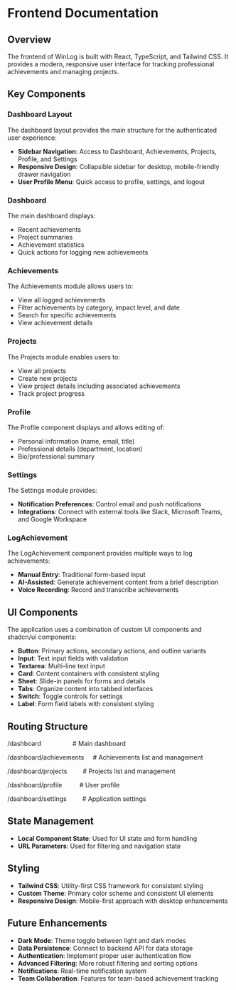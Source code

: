 # Frontend Documentation

## Overview

The frontend of WinLog is built with React, TypeScript, and Tailwind CSS. It provides a modern, responsive user interface for tracking professional achievements and managing projects.

## Key Components

### Dashboard Layout

The dashboard layout provides the main structure for the authenticated user experience:

- **Sidebar Navigation**: Access to Dashboard, Achievements, Projects, Profile, and Settings
- **Responsive Design**: Collapsible sidebar for desktop, mobile-friendly drawer navigation
- **User Profile Menu**: Quick access to profile, settings, and logout

### Dashboard

The main dashboard displays:

- Recent achievements
- Project summaries
- Achievement statistics
- Quick actions for logging new achievements

### Achievements

The Achievements module allows users to:

- View all logged achievements
- Filter achievements by category, impact level, and date
- Search for specific achievements
- View achievement details

### Projects

The Projects module enables users to:

- View all projects
- Create new projects
- View project details including associated achievements
- Track project progress

### Profile

The Profile component displays and allows editing of:

- Personal information (name, email, title)
- Professional details (department, location)
- Bio/professional summary

### Settings

The Settings module provides:

- **Notification Preferences**: Control email and push notifications
- **Integrations**: Connect with external tools like Slack, Microsoft Teams, and Google Workspace

### LogAchievement

The LogAchievement component provides multiple ways to log achievements:

- **Manual Entry**: Traditional form-based input
- **AI-Assisted**: Generate achievement content from a brief description
- **Voice Recording**: Record and transcribe achievements

## UI Components

The application uses a combination of custom UI components and shadcn/ui components:

- **Button**: Primary actions, secondary actions, and outline variants
- **Input**: Text input fields with validation
- **Textarea**: Multi-line text input
- **Card**: Content containers with consistent styling
- **Sheet**: Slide-in panels for forms and details
- **Tabs**: Organize content into tabbed interfaces
- **Switch**: Toggle controls for settings
- **Label**: Form field labels with consistent styling

## Routing Structure

/dashboard                  # Main dashboard

/dashboard/achievements     # Achievements list and management

/dashboard/projects         # Projects list and management

/dashboard/profile          # User profile

/dashboard/settings         # Application settings

## State Management

- **Local Component State**: Used for UI state and form handling
- **URL Parameters**: Used for filtering and navigation state

## Styling

- **Tailwind CSS**: Utility-first CSS framework for consistent styling
- **Custom Theme**: Primary color scheme and consistent UI elements
- **Responsive Design**: Mobile-first approach with desktop enhancements

## Future Enhancements

- **Dark Mode**: Theme toggle between light and dark modes
- **Data Persistence**: Connect to backend API for data storage
- **Authentication**: Implement proper user authentication flow
- **Advanced Filtering**: More robust filtering and sorting options
- **Notifications**: Real-time notification system
- **Team Collaboration**: Features for team-based achievement tracking
